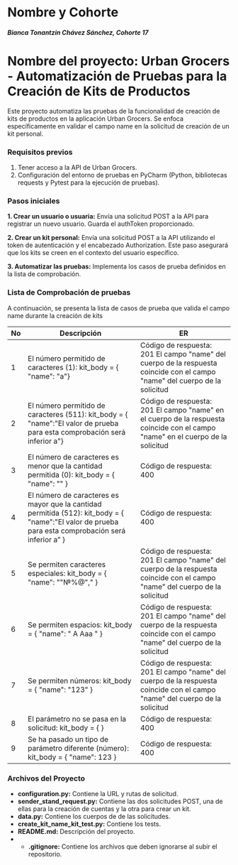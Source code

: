 # Nombre y Cohorte
##### Bianca Tonantzin Chávez Sánchez, Cohorte 17

# Nombre del proyecto: Urban Grocers - Automatización de Pruebas para la Creación de Kits de Productos

Este proyecto automatiza las pruebas de la funcionalidad de creación de kits de productos en la aplicación Urban Grocers. Se enfoca específicamente en validar el campo name en la solicitud de creación de un kit personal.
### Requisitos previos
1.  Tener acceso a la API de Urban Grocers.
2.  Configuración del entorno de pruebas en PyCharm (Python, bibliotecas requests y Pytest para la ejecución de pruebas).


### Pasos iniciales
**1. Crear un usuario o usuaria:**
Envía una solicitud POST a la API para registrar un nuevo usuario. Guarda el authToken proporcionado.

**2. Crear un kit personal:**
Envía una solicitud POST a la API utilizando el token de autenticación y el encabezado Authorization.
Este paso asegurará que los kits se creen en el contexto del usuario específico.

**3. Automatizar las pruebas:**
Implementa los casos de prueba definidos en la lista de comprobación.

### Lista de Comprobación de pruebas
A continuación, se presenta la lista de casos de prueba que valida el campo name durante la creación de kits

| No |  Descripción | ER             |
|--- |------------- |--------------- |
| 1  |El número permitido de caracteres (1): kit_body = { "name": "a"} |Código de respuesta: 201 El campo "name" del cuerpo de la respuesta coincide con el campo "name" del cuerpo de la solicitud|
| 2  |El número permitido de caracteres (511): kit_body = { "name":"El valor de prueba para esta comprobación será inferior a"} |Código de respuesta: 201 El campo "name" en el cuerpo de la respuesta coincide con el campo "name" en el cuerpo de la solicitud |
| 3  |El número de caracteres es menor que la cantidad permitida (0): kit_body = { "name": "" } |Código de respuesta: 400 |
| 4  |	El número de caracteres es mayor que la cantidad permitida (512): kit_body = { "name":"El valor de prueba para esta comprobación será inferior a” } |Código de respuesta: 400 |
| 5  |Se permiten caracteres especiales: kit_body = { "name": ""№%@"," } |Código de respuesta: 201 El campo "name" del cuerpo de la respuesta coincide con el campo "name" del cuerpo de la solicitud |
| 6  |Se permiten espacios: kit_body = { "name": " A Aaa " } |Código de respuesta: 201 El campo "name" del cuerpo de la respuesta coincide con el campo "name" del cuerpo de la solicitud |
| 7  |Se permiten números: kit_body = { "name": "123" } |Código de respuesta: 201 El campo "name" del cuerpo de la respuesta coincide con el campo "name" del cuerpo de la solicitud |
| 8  |El parámetro no se pasa en la solicitud: kit_body = { } |Código de respuesta: 400 |
| 9  |	Se ha pasado un tipo de parámetro diferente (número): kit_body = { "name": 123 } |Código de respuesta: 400 |


### Archivos del Proyecto

- **configuration.py:** Contiene la URL y rutas de solicitud.
- **sender_stand_request.py:** Contiene las dos solicitudes POST, una de ellas para la creación de cuentas y la otra para crear un kit.
- **data.py:** Contiene los cuerpos de de las solicitudes.
- **create_kit_name_kit_test.py:** Contiene los tests.
- **README.md:** Descripción del proyecto.
- - **.gitignore:** Contiene los archivos que deben ignorarse al subir el repositorio.
